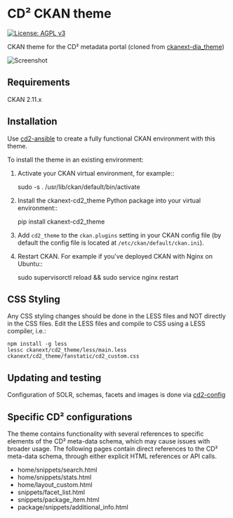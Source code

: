 # CD² CKAN theme

[![License: AGPL v3](https://img.shields.io/badge/License-AGPL_v3-blue.svg)](https://www.gnu.org/licenses/agpl-3.0)
    
CKAN theme for the CD² metadata portal (cloned from [ckanext-dia_theme](https://github.com/data-govt-nz/ckanext-dia_theme))

![Screenshot](https://github.com/UtrechtUniversity/ckanext-cd2_theme/blob/main/ckanext/cd2_theme/public/base/images/screenshot.png?raw=true)


## Requirements

CKAN 2.11.x


## Installation

Use [cd2-ansible](https://github.com/UtrechtUniversity/cd2-ansible) to create a fully functional CKAN environment with this theme. 

To install the theme in an existing environment:

1. Activate your CKAN virtual environment, for example::

     sudo -s
     . /usr/lib/ckan/default/bin/activate

2. Install the ckanext-cd2_theme Python package into your virtual environment::

     pip install ckanext-cd2_theme

3. Add ``cd2_theme`` to the ``ckan.plugins`` setting in your CKAN
   config file (by default the config file is located at
   ``/etc/ckan/default/ckan.ini``).

4. Restart CKAN. For example if you've deployed CKAN with Nginx on Ubuntu::

    sudo supervisorctl reload && sudo service nginx restart


## CSS Styling

Any CSS styling changes should be done in the LESS files and NOT directly in the CSS files. Edit the LESS files and compile to CSS using a LESS compiler, i.e.:

    npm install -g less
    lessc ckanext/cd2_theme/less/main.less ckanext/cd2_theme/fanstatic/cd2_custom.css


## Updating and testing

Configuration of SOLR, schemas, facets and images is done via [cd2-config](https://github.com/UtrechtUniversity/cd2-config)


## Specific CD² configurations

The theme contains functionality with several references to specific elements of the CD² meta-data schema, which may cause issues with broader usage. The following pages contain direct references to the CD² meta-data schema, through either explicit HTML references or API calls.
 
 - home/snippets/search.html
 - home/snippets/stats.html
 - home/layout_custom.html
 - snippets/facet_list.html
 - snippets/package_item.html
 - package/snippets/additional_info.html
 

 
